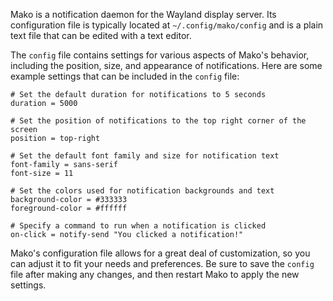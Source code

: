 Mako is a notification daemon for the Wayland display server. Its configuration file is typically located at `~/.config/mako/config` and is a plain text file that can be edited with a text editor.

The `config` file contains settings for various aspects of Mako's behavior, including the position, size, and appearance of notifications. Here are some example settings that can be included in the `config` file:

```
# Set the default duration for notifications to 5 seconds
duration = 5000

# Set the position of notifications to the top right corner of the screen
position = top-right

# Set the default font family and size for notification text
font-family = sans-serif
font-size = 11

# Set the colors used for notification backgrounds and text
background-color = #333333
foreground-color = #ffffff

# Specify a command to run when a notification is clicked
on-click = notify-send "You clicked a notification!"
```

Mako's configuration file allows for a great deal of customization, so you can adjust it to fit your needs and preferences. Be sure to save the `config` file after making any changes, and then restart Mako to apply the new settings.